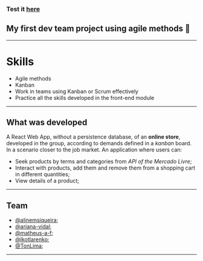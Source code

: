 ### Test it [here](https://front-end-online-store-lkotlarenko.vercel.app/)

## My first dev team project using agile methods 🚀
---
# Skills

* Agile methods
* Kanban
* Work in teams using Kanban or Scrum effectively
* Practice all the skills developed in the front-end module

---
## What was developed

A React Web App, without a persistence database, of an **online store**, developed in the group, according to demands defined in a _kanban_ board.
In a scenario closer to the job market. An application where users can:
- Seek products by terms and categories from _API of the Mercado Livre_;
- Interact with products, add them and remove them from a shopping cart in different quantities;
- View details of a product;

---
## Team

- [@alinemsiqueira](https://github.com/alinemsiqueira);
- [@ariana-vidal](https://github.com/ariana-vidal);
- [@matheus-a-f](https://github.com/matheus-a-f);
- [@lkotlarenko](https://github.com/lkotlarenko);
- [@TonLima](https://github.com/TonLima);

---